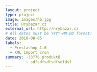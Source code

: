 ```yaml
---
layout: project
type: project
image: images/hb.jpg
title: Hrybazar.cz
external_url: http://hrybazar.cz
# All dates must be YYYY-MM-DD format!
date: 2018-08-05
labels:
  - Prestashop 1.6
  - XML import cron
summary: -33776 produktů
         - sdfsdfsdfsdfsdfdsf
---
```


